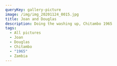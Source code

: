 ```yaml
---
queryKey: gallery-picture
image: /img/img_20201124_0015.jpg
title: Joan and Douglas
description: Doing the washing up, Chitambo 1965
tags:
  - All pictures
  - Joan
  - Douglas
  - Chitambo
  - "1965"
  - Zambia
---
```

